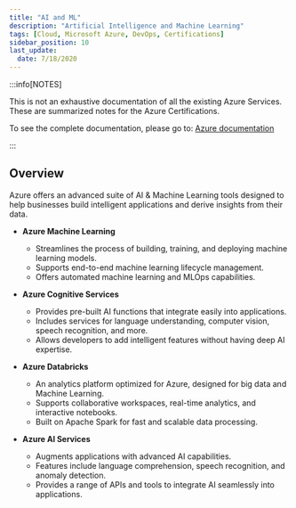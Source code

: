 ```yaml
---
title: "AI and ML"
description: "Artificial Intelligence and Machine Learning"
tags: [Cloud, Microsoft Azure, DevOps, Certifications]
sidebar_position: 10
last_update:
  date: 7/18/2020
---
```



:::info[NOTES]

This is not an exhaustive documentation of all the existing Azure Services. These are summarized notes for the Azure Certifications.

To see the complete documentation, please go to: [Azure documentation](https://learn.microsoft.com/en-us/azure/?product=popular)

:::


## Overview

Azure offers an advanced suite of AI & Machine Learning tools designed to help businesses build intelligent applications and derive insights from their data.

- **Azure Machine Learning**
  - Streamlines the process of building, training, and deploying machine learning models.
  - Supports end-to-end machine learning lifecycle management.
  - Offers automated machine learning and MLOps capabilities.

- **Azure Cognitive Services**
  - Provides pre-built AI functions that integrate easily into applications.
  - Includes services for language understanding, computer vision, speech recognition, and more.
  - Allows developers to add intelligent features without having deep AI expertise.

- **Azure Databricks**
  - An analytics platform optimized for Azure, designed for big data and Machine Learning.
  - Supports collaborative workspaces, real-time analytics, and interactive notebooks.
  - Built on Apache Spark for fast and scalable data processing.

- **Azure AI Services**
  - Augments applications with advanced AI capabilities.
  - Features include language comprehension, speech recognition, and anomaly detection.
  - Provides a range of APIs and tools to integrate AI seamlessly into applications.

